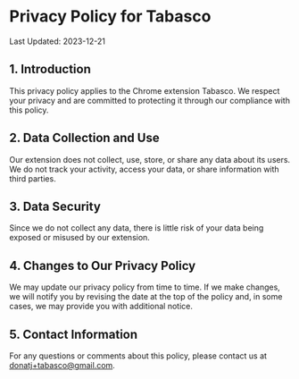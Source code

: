 # Privacy Policy for Tabasco

Last Updated: 2023-12-21

## 1. Introduction

This privacy policy applies to the Chrome extension Tabasco. We respect your privacy and are committed to protecting it through our compliance with this policy.

## 2. Data Collection and Use

Our extension does not collect, use, store, or share any data about its users. We do not track your activity, access your data, or share information with third parties.

## 3. Data Security

Since we do not collect any data, there is little risk of your data being exposed or misused by our extension.

## 4. Changes to Our Privacy Policy

We may update our privacy policy from time to time. If we make changes, we will notify you by revising the date at the top of the policy and, in some cases, we may provide you with additional notice.

## 5. Contact Information

For any questions or comments about this policy, please contact us at [donatj+tabasco@gmail.com](mailto:donatj+tabasco@gmail.com).

